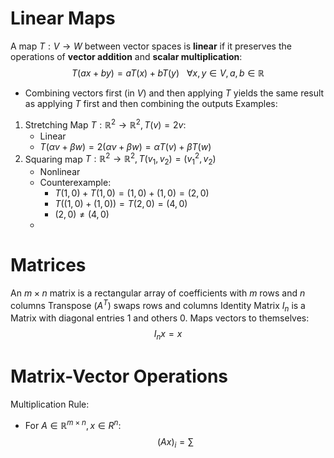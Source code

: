 # Linear Maps
A map $T:V\to W$ between vector spaces is **linear** if it preserves the operations of **vector addition** and **scalar multiplication**:
$$
T(ax+by) = aT(x) +bT(y) ~~~ \forall x,y \in V, a,b \in\mathbb{R}
$$
- Combining vectors first (in $V$) and then applying $T$ yields the same result as applying $T$ first and then combining the outputs
Examples:
1. Stretching Map $T: \mathbb{R}^{2} \to \mathbb{R}^{2}, T(v) =2v$:
	- Linear
	- $T(\alpha v+\beta w) = 2(\alpha v+\beta w) = \alpha T(v)+\beta T(w)$
2. Squaring map $T:\mathbb{R}^{2}\to\mathbb{R}^{2},T(v_{1},v_{2}) = (v_{1}^{2},v_{2})$
	- Nonlinear
	- Counterexample: 
		- $T(1,0)+T(1,0) =(1,0)+(1,0)=(2,0)$
		- $T((1,0)+(1,0)) = T(2,0) = (4,0)$
		- $(2,0)\neq (4,0)$
	- 
# Matrices
An $m \times n$ matrix is a rectangular array of coefficients with $m$ rows and $n$ columns
Transpose $(A^{T})$ swaps rows and columns
Identity Matrix $I_{n}$ is a Matrix with diagonal entries $1$ and others $0$. Maps vectors to themselves:
$$
I_{n}x=x
$$
# Matrix-Vector Operations
Multiplication Rule:
- For $A \in \mathbb{R}^{m \times n},x \in R^{n}$:
$$
(Ax)_{i}=\sum
$$